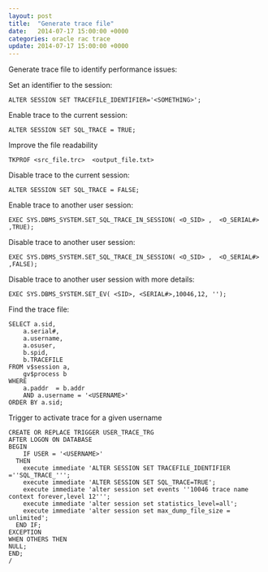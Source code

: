 ```yaml
---
layout: post
title:  "Generate trace file"
date:   2014-07-17 15:00:00 +0000
categories: oracle rac trace
update: 2014-07-17 15:00:00 +0000
---
```


Generate trace file to identify performance issues:  

Set an identifier to the session:

`ALTER SESSION SET TRACEFILE_IDENTIFIER='<SOMETHING>';`

Enable trace to the current session:

`ALTER SESSION SET SQL_TRACE = TRUE;`

Improve the file readability

`TKPROF <src_file.trc>  <output_file.txt>`

Disable trace to the current session:

`ALTER SESSION SET SQL_TRACE = FALSE;`

Enable trace to another user session:

`EXEC SYS.DBMS_SYSTEM.SET_SQL_TRACE_IN_SESSION( <O_SID> ,  <O_SERIAL#> ,TRUE);`

Disable trace to another user session:

`EXEC SYS.DBMS_SYSTEM.SET_SQL_TRACE_IN_SESSION( <O_SID> ,  <O_SERIAL#> ,FALSE);`

Disable trace to another user session with more details:

`EXEC SYS.DBMS_SYSTEM.SET_EV( <SID>, <SERIAL#>,10046,12, '');`

Find the trace file:

```
SELECT a.sid,  
    a.serial#,  
    a.username,  
    a.osuser,  
    b.spid,  
    b.TRACEFILE  
FROM v$session a,  
    gv$process b  
WHERE 
    a.paddr  = b.addr  
    AND a.username = '<USERNAME>'  
ORDER BY a.sid;  
```

Trigger to activate trace for a given username

```
CREATE OR REPLACE TRIGGER USER_TRACE_TRG
AFTER LOGON ON DATABASE
BEGIN
    IF USER = '<USERNAME>'
  THEN
    execute immediate 'ALTER SESSION SET TRACEFILE_IDENTIFIER =''SQL_TRACE_''';
    execute immediate 'ALTER SESSION SET SQL_TRACE=TRUE';
    execute immediate 'alter session set events ''10046 trace name context forever,level 12''';
    execute immediate 'alter session set statistics_level=all';
    execute immediate 'alter session set max_dump_file_size = unlimited';
  END IF;
EXCEPTION
WHEN OTHERS THEN
NULL;
END;
/
```
